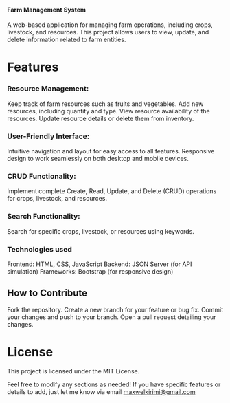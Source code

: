
#### Farm Management System
A web-based application for managing farm operations, including crops, livestock, and resources. This project allows users to view, update, and delete information related to farm entities.

# Features
### Resource Management:

Keep track of farm resources such as fruits and vegetables.
Add new resources, including quantity and type.
View resource availability of the resources.
Update resource details or delete them from inventory.

### User-Friendly Interface:
Intuitive navigation and layout for easy access to all features.
Responsive design to work seamlessly on both desktop and mobile devices.
### CRUD Functionality:
Implement complete Create, Read, Update, and Delete (CRUD) operations for crops, livestock, and resources.
### Search Functionality:
Search for specific crops, livestock, or resources using keywords.
### Technologies used
Frontend: HTML, CSS, JavaScript
Backend: JSON Server (for API simulation)
Frameworks: Bootstrap (for responsive design)

## How to Contribute
Fork the repository.
Create a new branch for your feature or bug fix.
Commit your changes and push to your branch.
Open a pull request detailing your changes.
# License
This project is licensed under the MIT License.

Feel free to modify any sections as needed! If you have specific features or details to add, just let me know via email maxwelkirimi@gmail.com